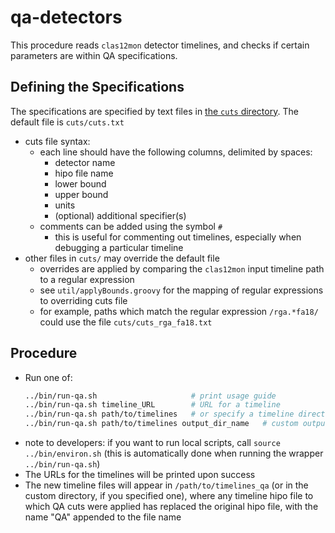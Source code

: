 # qa-detectors

This procedure reads `clas12mon` detector timelines, and checks if certain parameters are within
QA specifications.

## Defining the Specifications
The specifications are specified by text files in [the `cuts` directory](cuts). The default file is `cuts/cuts.txt`
- cuts file syntax:
  - each line should have the following columns, delimited by spaces:
    - detector name
    - hipo file name
    - lower bound
    - upper bound
    - units
    - (optional) additional specifier(s)
  - comments can be added using the symbol `#`
    - this is useful for commenting out timelines, especially when debugging a particular timeline
- other files in `cuts/` may override the default file
  - overrides are applied by comparing the `clas12mon` input timeline path to a regular expression
  - see `util/applyBounds.groovy` for the mapping of regular expressions to overriding cuts file
  - for example, paths which match the regular expression `/rga.*fa18/` could use the file `cuts/cuts_rga_fa18.txt`

## Procedure
- Run one of:
  ```bash
  ../bin/run-qa.sh                     # print usage guide
  ../bin/run-qa.sh timeline_URL        # URL for a timeline
  ../bin/run-qa.sh path/to/timelines   # or specify a timeline directory, relative to $TIMELINEDIR
  ../bin/run-qa.sh path/to/timelines output_dir_name   # custom output directory name, relative to $TIMELINEDIR
  ```
- note to developers: if you want to run local scripts, call `source ../bin/environ.sh` (this is
  automatically done when running the wrapper `../bin/run-qa.sh`)
- The URLs for the timelines will be printed upon success
- The new timeline files will appear in `/path/to/timelines_qa` (or in the
  custom directory, if you specified one), where any timeline hipo file to
  which QA cuts were applied has replaced the original hipo file, with the name
  "QA" appended to the file name
